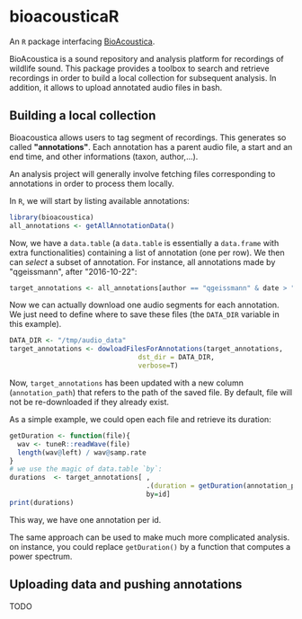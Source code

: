 bioacousticaR
===================

An `R` package interfacing [BioAcoustica](http://bio.acousti.ca).

BioAcoustica is a sound repository and analysis platform for recordings of wildlife sound.
This package provides a toolbox to search and retrieve recordings in order to build a local collection for subsequent analysis.
In addition, it allows to upload annotated audio files in bash.



Building a local collection
----------------------------

Bioacoustica allows users to tag segment of recordings.
This generates so called **"annotations"**.
Each annotation has a parent audio file, a start and an end time, and other informations (taxon, author,...).

An analysis project will generally involve fetching files corresponding to annotations in order to process them locally.

In `R`, we will start by listing available annotations:

```R
library(bioacoustica)
all_annotations <- getAllAnnotationData()
```

Now, we have a `data.table` (a `data.table` is essentially a `data.frame` with extra functionalities) containing a list of annotation (one per row).
We then can *select* a subset of annotation. For instance, all annotations made by "qgeissmann", after "2016-10-22":

```R
target_annotations <- all_annotations[author == "qgeissmann" & date > "2016-10-22"]
```

Now we can actually download one audio segments for each annotation.
We just need to define where to save these files (the `DATA_DIR` variable in this example).

```R
DATA_DIR <- "/tmp/audio_data"
target_annotations <- dowloadFilesForAnnotations(target_annotations,
                                dst_dir = DATA_DIR,
                                verbose=T)
```                         

Now, `target_annotations` has been updated with a new column (`annotation_path`) that refers to the path of the saved file.
By default, file will not be re-downloaded if they already exist.



As a simple example, we could open each file and retrieve its duration:

```R
getDuration <- function(file){
  wav <- tuneR::readWave(file)
  length(wav@left) / wav@samp.rate
}
# we use the magic of data.table `by`:
durations  <- target_annotations[ ,
                                  .(duration = getDuration(annotation_path)),
                                  by=id]
print(durations)
```

This way, we have one annotation per id.

The same approach can be used to make much more complicated analysis. on instance, you could replace `getDuration()` by a function that computes a power spectrum.


Uploading data and pushing annotations
--------------------------------------------

TODO

 



